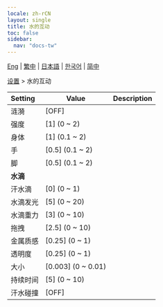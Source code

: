 ```yaml
---
locale: zh-rCN
layout: single
title: 水的互动
toc: false
sidebar:
  nav: "docs-tw"
---
```

[Eng](/dancexr/menu/2025.4/actor/water_interaction) | [繁中](/tw/dancexr/menu/2025.4/actor/water_interaction) | [日本語](/jp/dancexr/menu/2025.4/actor/water_interaction) | [한국어](/kr/dancexr/menu/2025.4/actor/water_interaction) | [简中](/zh/dancexr/menu/2025.4/actor/water_interaction)

[设置](../menu#设置) > 水的互动



| Setting | Value | Description |
| :--- | --- | :--- |
|<nobr>涟漪</nobr>| [OFF] | 
|<nobr>强度</nobr>| [1] (0 ~ 2) | 
|<nobr>身体</nobr>| [1] (0.1 ~ 2) | 
|<nobr>手</nobr>| [0.5] (0.1 ~ 2) | 
|<nobr>脚</nobr>| [0.5] (0.1 ~ 2) | 
|<nobr><b>水滴</b></nobr>|| 
|<nobr>汗水滴</nobr>| [0] (0 ~ 1) | 
|<nobr>水滴发光</nobr>| [5] (0 ~ 20) | 
|<nobr>水滴重力</nobr>| [3] (0 ~ 10) | 
|<nobr>拖拽</nobr>| [2.5] (0 ~ 10) | 
|<nobr>金属质感</nobr>| [0.25] (0 ~ 1) | 
|<nobr>透明度</nobr>| [0.25] (0 ~ 1) | 
|<nobr>大小</nobr>| [0.003] (0 ~ 0.01) | 
|<nobr>持续时间</nobr>| [5] (0 ~ 10) | 
|<nobr>汗水碰撞</nobr>| [OFF] | 
